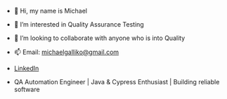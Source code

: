 - 👋 Hi, my name is Michael
- 👀 I’m interested in Quality Assurance Testing
- 💞️ I’m looking to collaborate with anyone who is into Quality
- 📫 Email: michaelgalliko@gmail.com
- <a href="https://www.linkedin.com/in/michael-palaiologos/">LinkedIn</a>



- QA Automation Engineer | Java & Cypress Enthusiast | Building reliable software

<!---
Marios2323/Marios2323 is a ✨ special ✨ repository because its `README.md` (this file) appears on your GitHub profile.
You can click the Preview link to take a look at your changes.
--->
